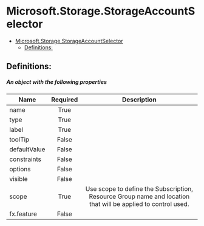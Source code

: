 <a name="microsoft-storage-storageaccountselector"></a>
# Microsoft.Storage.StorageAccountSelector
* [Microsoft.Storage.StorageAccountSelector](#microsoft-storage-storageaccountselector)
    * [Definitions:](#microsoft-storage-storageaccountselector-definitions)

<a name="microsoft-storage-storageaccountselector-definitions"></a>
## Definitions:
<a name="microsoft-storage-storageaccountselector-definitions-an-object-with-the-following-properties"></a>
##### An object with the following properties
| Name | Required | Description
| ---|:--:|:--:|
|name|True|
|type|True|
|label|True|
|toolTip|False|
|defaultValue|False|
|constraints|False|
|options|False|
|visible|False|
|scope|True|Use scope to define the Subscription, Resource Group name and location that will be applied to control used.
|fx.feature|False|
